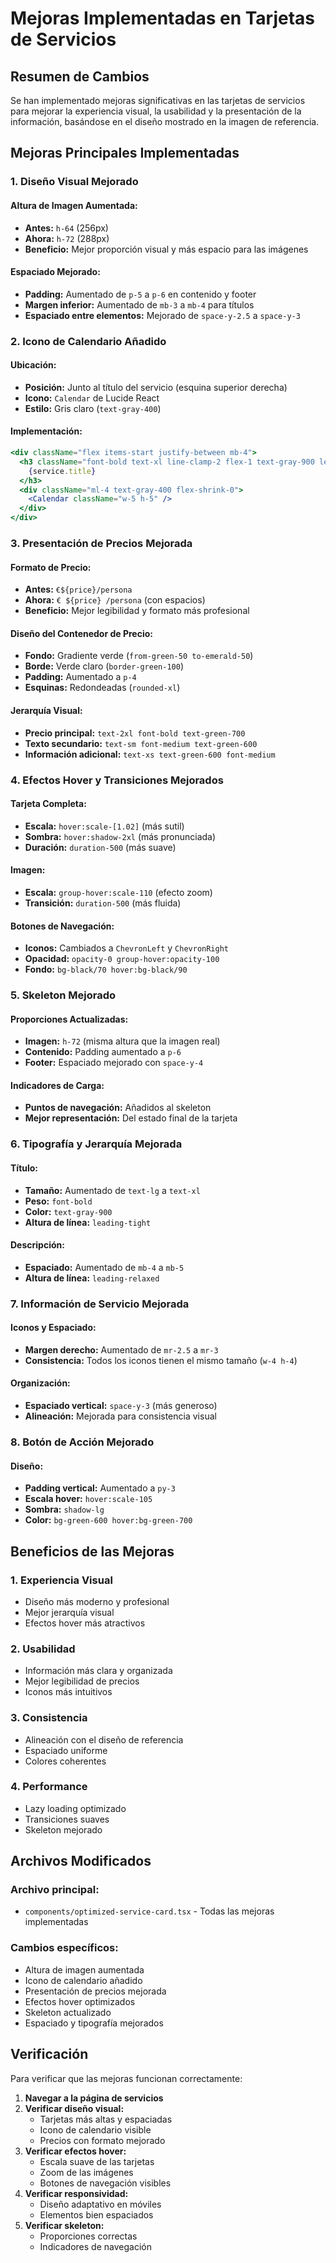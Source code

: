 # Mejoras Implementadas en Tarjetas de Servicios

## Resumen de Cambios

Se han implementado mejoras significativas en las tarjetas de servicios para mejorar la experiencia visual, la usabilidad y la presentación de la información, basándose en el diseño mostrado en la imagen de referencia.

## Mejoras Principales Implementadas

### 1. **Diseño Visual Mejorado**

#### **Altura de Imagen Aumentada:**
- **Antes:** `h-64` (256px)
- **Ahora:** `h-72` (288px)
- **Beneficio:** Mejor proporción visual y más espacio para las imágenes

#### **Espaciado Mejorado:**
- **Padding:** Aumentado de `p-5` a `p-6` en contenido y footer
- **Margen inferior:** Aumentado de `mb-3` a `mb-4` para títulos
- **Espaciado entre elementos:** Mejorado de `space-y-2.5` a `space-y-3`

### 2. **Icono de Calendario Añadido**

#### **Ubicación:**
- **Posición:** Junto al título del servicio (esquina superior derecha)
- **Icono:** `Calendar` de Lucide React
- **Estilo:** Gris claro (`text-gray-400`)

#### **Implementación:**
```jsx
<div className="flex items-start justify-between mb-4">
  <h3 className="font-bold text-xl line-clamp-2 flex-1 text-gray-900 leading-tight">
    {service.title}
  </h3>
  <div className="ml-4 text-gray-400 flex-shrink-0">
    <Calendar className="w-5 h-5" />
  </div>
</div>
```

### 3. **Presentación de Precios Mejorada**

#### **Formato de Precio:**
- **Antes:** `€${price}/persona`
- **Ahora:** `€ ${price} /persona` (con espacios)
- **Beneficio:** Mejor legibilidad y formato más profesional

#### **Diseño del Contenedor de Precio:**
- **Fondo:** Gradiente verde (`from-green-50 to-emerald-50`)
- **Borde:** Verde claro (`border-green-100`)
- **Padding:** Aumentado a `p-4`
- **Esquinas:** Redondeadas (`rounded-xl`)

#### **Jerarquía Visual:**
- **Precio principal:** `text-2xl font-bold text-green-700`
- **Texto secundario:** `text-sm font-medium text-green-600`
- **Información adicional:** `text-xs text-green-600 font-medium`

### 4. **Efectos Hover y Transiciones Mejorados**

#### **Tarjeta Completa:**
- **Escala:** `hover:scale-[1.02]` (más sutil)
- **Sombra:** `hover:shadow-2xl` (más pronunciada)
- **Duración:** `duration-500` (más suave)

#### **Imagen:**
- **Escala:** `group-hover:scale-110` (efecto zoom)
- **Transición:** `duration-500` (más fluida)

#### **Botones de Navegación:**
- **Iconos:** Cambiados a `ChevronLeft` y `ChevronRight`
- **Opacidad:** `opacity-0 group-hover:opacity-100`
- **Fondo:** `bg-black/70 hover:bg-black/90`

### 5. **Skeleton Mejorado**

#### **Proporciones Actualizadas:**
- **Imagen:** `h-72` (misma altura que la imagen real)
- **Contenido:** Padding aumentado a `p-6`
- **Footer:** Espaciado mejorado con `space-y-4`

#### **Indicadores de Carga:**
- **Puntos de navegación:** Añadidos al skeleton
- **Mejor representación:** Del estado final de la tarjeta

### 6. **Tipografía y Jerarquía Mejorada**

#### **Título:**
- **Tamaño:** Aumentado de `text-lg` a `text-xl`
- **Peso:** `font-bold`
- **Color:** `text-gray-900`
- **Altura de línea:** `leading-tight`

#### **Descripción:**
- **Espaciado:** Aumentado de `mb-4` a `mb-5`
- **Altura de línea:** `leading-relaxed`

### 7. **Información de Servicio Mejorada**

#### **Iconos y Espaciado:**
- **Margen derecho:** Aumentado de `mr-2.5` a `mr-3`
- **Consistencia:** Todos los iconos tienen el mismo tamaño (`w-4 h-4`)

#### **Organización:**
- **Espaciado vertical:** `space-y-3` (más generoso)
- **Alineación:** Mejorada para consistencia visual

### 8. **Botón de Acción Mejorado**

#### **Diseño:**
- **Padding vertical:** Aumentado a `py-3`
- **Escala hover:** `hover:scale-105`
- **Sombra:** `shadow-lg`
- **Color:** `bg-green-600 hover:bg-green-700`

## Beneficios de las Mejoras

### 1. **Experiencia Visual**
- Diseño más moderno y profesional
- Mejor jerarquía visual
- Efectos hover más atractivos

### 2. **Usabilidad**
- Información más clara y organizada
- Mejor legibilidad de precios
- Iconos más intuitivos

### 3. **Consistencia**
- Alineación con el diseño de referencia
- Espaciado uniforme
- Colores coherentes

### 4. **Performance**
- Lazy loading optimizado
- Transiciones suaves
- Skeleton mejorado

## Archivos Modificados

### **Archivo principal:**
- `components/optimized-service-card.tsx` - Todas las mejoras implementadas

### **Cambios específicos:**
- Altura de imagen aumentada
- Icono de calendario añadido
- Presentación de precios mejorada
- Efectos hover optimizados
- Skeleton actualizado
- Espaciado y tipografía mejorados

## Verificación

Para verificar que las mejoras funcionan correctamente:

1. **Navegar a la página de servicios**
2. **Verificar diseño visual:**
   - Tarjetas más altas y espaciadas
   - Icono de calendario visible
   - Precios con formato mejorado
3. **Verificar efectos hover:**
   - Escala suave de las tarjetas
   - Zoom de las imágenes
   - Botones de navegación visibles
4. **Verificar responsividad:**
   - Diseño adaptativo en móviles
   - Elementos bien espaciados
5. **Verificar skeleton:**
   - Proporciones correctas
   - Indicadores de navegación 